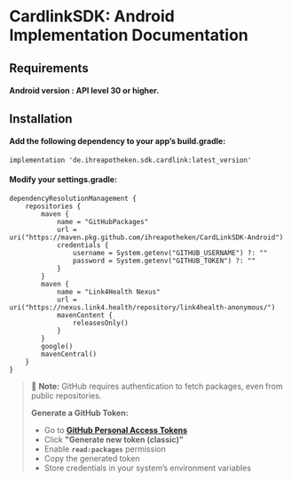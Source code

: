 # CardlinkSDK: Android Implementation Documentation

## Requirements

#### Android version : API level 30 or higher.

## Installation

#### Add the following dependency to your app’s build.gradle:

```
implementation 'de.ihreapotheken.sdk.cardlink:latest_version'
```
#### Modify your settings.gradle:
```
dependencyResolutionManagement {
    repositories {
        maven {
            name = "GitHubPackages"
            url = uri("https://maven.pkg.github.com/ihreapotheken/CardLinkSDK-Android")
            credentials {
                username = System.getenv("GITHUB_USERNAME") ?: ""
                password = System.getenv("GITHUB_TOKEN") ?: ""
            }
        }
        maven {
            name = "Link4Health Nexus"
            url = uri("https://nexus.link4.health/repository/link4health-anonymous/")
            mavenContent {
                releasesOnly()
            }
        }
        google()
        mavenCentral()
    }
}
```
> 📌 **Note:** GitHub requires authentication to fetch packages, even from public repositories.
>
> **Generate a GitHub Token:**
> - Go to **[GitHub Personal Access Tokens](https://github.com/settings/tokens)**
> - Click **"Generate new token (classic)"**
> - Enable **`read:packages`** permission
> - Copy the generated token
> - Store credentials in your system’s environment variables
